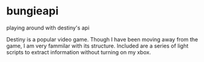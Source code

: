 # bungieapi
playing around with destiny's api

Destiny is a popular video game. Though I have been moving away from the game, I am very fammilar with its structure.
Included are a series of light scripts to extract information without turning on my xbox.
